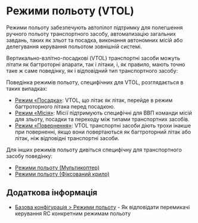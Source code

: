 # Режими польоту (VTOL)

Режими польоту забезпечують автопілот підтримку для полегшення ручного польоту транспортного засобу, автоматизацію загальних завдань, таких як зльот та посадка, виконання автономних місій або делегування керування польотом зовнішній системі.

Вертикально-взлітно-посадкові (VTOL) транспортні засоби можуть літати як багтроторні апарати, так і літаки, і, як правило, мають точно таке ж саме поведінку, як і відповідний тип транспортного засобу:

Поведінка режимів польоту, специфічних для VTOL, розглядається в таких випадках:

- [Режим «Посадка»](../flight_modes_vtol/land.md): VTOL, що літає як літак, перейде в режим багтроторного літака перед посадкою.
- [Режим «Місія»](../flight_modes_vtol/mission.md): Місії підтримують специфічні для ВВП команди місій для зльоту, посадки та переходу між типами транспортних засобів.
- [Режим «Повернення»](../flight_modes_vtol/return.md): VTOL транспортні засоби діють трохи інакше при поверненні, якщо вони повертаються як багтроторний літак або літак, ніж відповідні транспортні засоби.

Для інших режимів польоту дивіться специфічну для транспортного засобу поведінку:

- [Режими польоту (Мультикоптер)](../flight_modes_mc/index.md)
- [Режими польоту (Фіксований крило)](../flight_modes_fw/README.md)

## Додаткова інформація

- [Базова конфігурація > Режими польоту](../config/flight_mode.md) - Як відповідати перемикачі керування RC конкретним режимам польоту

